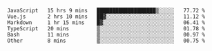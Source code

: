 
<!--
**xy406043/xy406043** is a ✨ _special_ ✨ repository because its `README.md` (this file) appears on your GitHub profile.

Here are some ideas to get you started:

- 🔭 I’m currently working on ...
- 🌱 I’m currently learning ...
- 👯 I’m looking to collaborate on ...
- 🤔 I’m looking for help with ...
- 💬 Ask me about ...
- 📫 How to reach me: ...
- 😄 Pronouns: ...
- ⚡ Fun fact: ...
-->

<!--START_SECTION:waka-->

```text
JavaScript   15 hrs 9 mins   ███████████████████▒░░░░░   77.72 %
Vue.js       2 hrs 10 mins   ██▓░░░░░░░░░░░░░░░░░░░░░░   11.12 %
Markdown     1 hr 15 mins    █▓░░░░░░░░░░░░░░░░░░░░░░░   06.41 %
TypeScript   20 mins         ▒░░░░░░░░░░░░░░░░░░░░░░░░   01.78 %
Bash         11 mins         ▒░░░░░░░░░░░░░░░░░░░░░░░░   00.97 %
Other        8 mins          ▒░░░░░░░░░░░░░░░░░░░░░░░░   00.75 %
```

<!--END_SECTION:waka-->

